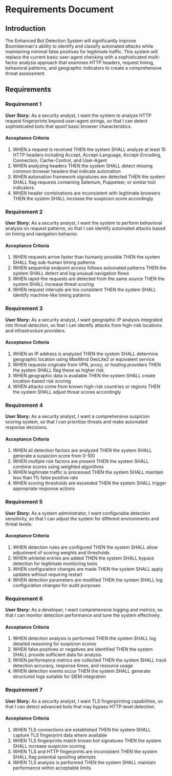 # Requirements Document

## Introduction

The Enhanced Bot Detection System will significantly improve Boomberman's ability to identify and classify automated attacks while maintaining minimal false positives for legitimate traffic. This system will replace the current basic user-agent checking with a sophisticated multi-factor analysis approach that examines HTTP headers, request timing, behavioral patterns, and geographic indicators to create a comprehensive threat assessment.

## Requirements

### Requirement 1

**User Story:** As a security analyst, I want the system to analyze HTTP request fingerprints beyond user-agent strings, so that I can detect sophisticated bots that spoof basic browser characteristics.

#### Acceptance Criteria

1. WHEN a request is received THEN the system SHALL analyze at least 15 HTTP headers including Accept, Accept-Language, Accept-Encoding, Connection, Cache-Control, and User-Agent
2. WHEN analyzing headers THEN the system SHALL detect missing common browser headers that indicate automation
3. WHEN automation framework signatures are detected THEN the system SHALL flag requests containing Selenium, Puppeteer, or similar tool indicators
4. WHEN header combinations are inconsistent with legitimate browsers THEN the system SHALL increase the suspicion score accordingly

### Requirement 2

**User Story:** As a security analyst, I want the system to perform behavioral analysis on request patterns, so that I can identify automated attacks based on timing and navigation behavior.

#### Acceptance Criteria

1. WHEN requests arrive faster than humanly possible THEN the system SHALL flag sub-human timing patterns
2. WHEN sequential endpoint access follows automated patterns THEN the system SHALL detect and log unusual navigation flows
3. WHEN rapid-fire requests are detected from the same source THEN the system SHALL increase threat scoring
4. WHEN request intervals are too consistent THEN the system SHALL identify machine-like timing patterns

### Requirement 3

**User Story:** As a security analyst, I want geographic IP analysis integrated into threat detection, so that I can identify attacks from high-risk locations and infrastructure providers.

#### Acceptance Criteria

1. WHEN an IP address is analyzed THEN the system SHALL determine geographic location using MaxMind GeoLite2 or equivalent service
2. WHEN requests originate from VPN, proxy, or hosting providers THEN the system SHALL flag these as higher risk
3. WHEN geographic data is available THEN the system SHALL create location-based risk scoring
4. WHEN attacks come from known high-risk countries or regions THEN the system SHALL adjust threat scores accordingly

### Requirement 4

**User Story:** As a security analyst, I want a comprehensive suspicion scoring system, so that I can prioritize threats and make automated response decisions.

#### Acceptance Criteria

1. WHEN all detection factors are analyzed THEN the system SHALL generate a suspicion score from 0-100
2. WHEN multiple risk factors are present THEN the system SHALL combine scores using weighted algorithms
3. WHEN legitimate traffic is processed THEN the system SHALL maintain less than 1% false positive rate
4. WHEN scoring thresholds are exceeded THEN the system SHALL trigger appropriate response actions

### Requirement 5

**User Story:** As a system administrator, I want configurable detection sensitivity, so that I can adjust the system for different environments and threat levels.

#### Acceptance Criteria

1. WHEN detection rules are configured THEN the system SHALL allow adjustment of scoring weights and thresholds
2. WHEN whitelist entries are added THEN the system SHALL bypass detection for legitimate monitoring tools
3. WHEN configuration changes are made THEN the system SHALL apply updates without requiring restart
4. WHEN detection parameters are modified THEN the system SHALL log configuration changes for audit purposes

### Requirement 6

**User Story:** As a developer, I want comprehensive logging and metrics, so that I can monitor detection performance and tune the system effectively.

#### Acceptance Criteria

1. WHEN detection analysis is performed THEN the system SHALL log detailed reasoning for suspicion scores
2. WHEN false positives or negatives are identified THEN the system SHALL provide sufficient data for analysis
3. WHEN performance metrics are collected THEN the system SHALL track detection accuracy, response times, and resource usage
4. WHEN detection events occur THEN the system SHALL generate structured logs suitable for SIEM integration

### Requirement 7

**User Story:** As a security analyst, I want TLS fingerprinting capabilities, so that I can detect advanced bots that may bypass HTTP-level detection.

#### Acceptance Criteria

1. WHEN TLS connections are established THEN the system SHALL capture TLS fingerprint data where available
2. WHEN TLS fingerprints match known bot signatures THEN the system SHALL increase suspicion scoring
3. WHEN TLS and HTTP fingerprints are inconsistent THEN the system SHALL flag potential spoofing attempts
4. WHEN TLS analysis is performed THEN the system SHALL maintain performance within acceptable limits